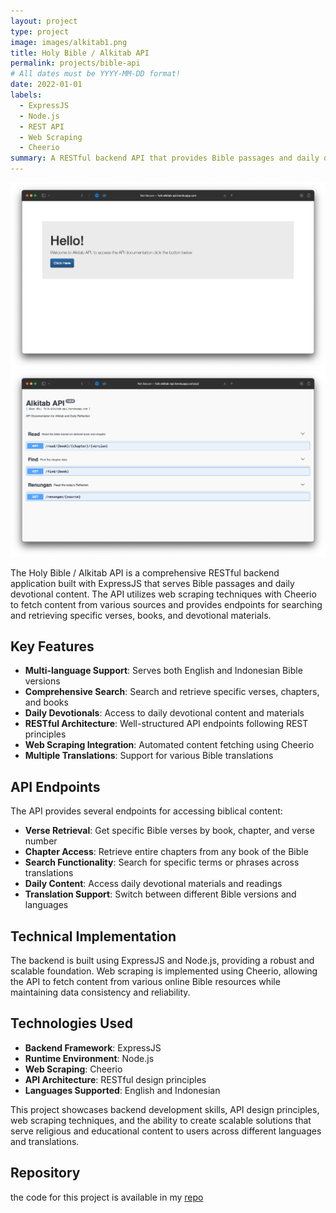 ```yaml
---
layout: project
type: project
image: images/alkitab1.png
title: Holy Bible / Alkitab API
permalink: projects/bible-api
# All dates must be YYYY-MM-DD format!
date: 2022-01-01
labels:
  - ExpressJS
  - Node.js
  - REST API
  - Web Scraping
  - Cheerio
summary: A RESTful backend API that provides Bible passages and daily devotional content with support for multiple translations in English and Indonesian.
---
```


<div class="ui small rounded images">
  <img class="ui image" src="../images/alkitab1.png">
  <img class="ui image" src="../images/alkitab2.png">
</div>

The Holy Bible / Alkitab API is a comprehensive RESTful backend application built with ExpressJS that serves Bible passages and daily devotional content. The API utilizes web scraping techniques with Cheerio to fetch content from various sources and provides endpoints for searching and retrieving specific verses, books, and devotional materials.

## Key Features

- **Multi-language Support**: Serves both English and Indonesian Bible versions
- **Comprehensive Search**: Search and retrieve specific verses, chapters, and books
- **Daily Devotionals**: Access to daily devotional content and materials
- **RESTful Architecture**: Well-structured API endpoints following REST principles
- **Web Scraping Integration**: Automated content fetching using Cheerio
- **Multiple Translations**: Support for various Bible translations

## API Endpoints

The API provides several endpoints for accessing biblical content:

- **Verse Retrieval**: Get specific Bible verses by book, chapter, and verse number
- **Chapter Access**: Retrieve entire chapters from any book of the Bible
- **Search Functionality**: Search for specific terms or phrases across translations
- **Daily Content**: Access daily devotional materials and readings
- **Translation Support**: Switch between different Bible versions and languages

## Technical Implementation

The backend is built using ExpressJS and Node.js, providing a robust and scalable foundation. Web scraping is implemented using Cheerio, allowing the API to fetch content from various online Bible resources while maintaining data consistency and reliability.

## Technologies Used

- **Backend Framework**: ExpressJS
- **Runtime Environment**: Node.js
- **Web Scraping**: Cheerio
- **API Architecture**: RESTful design principles
- **Languages Supported**: English and Indonesian

This project showcases backend development skills, API design principles, web scraping techniques, and the ability to create scalable solutions that serve religious and educational content to users across different languages and translations.

## Repository
the code for this project is available in my [repo](https://github.com/indrapalijama/alkitab-api-v2)
